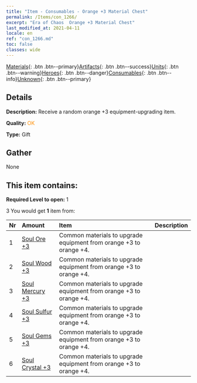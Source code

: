 ```yaml
---
title: "Item - Consumables - Orange +3 Material Chest"
permalink: /Items/con_1266/
excerpt: "Era of Chaos  Orange +3 Material Chest"
last_modified_at: 2021-04-11
locale: en
ref: "con_1266.md"
toc: false
classes: wide
---
```

 [Materials](/Items/){: .btn .btn--primary}[Artifacts](/Items/Artifacts/){: .btn .btn--success}[Units](/Items/Units/){: .btn .btn--warning}[Heroes](/Items/Heroes/){: .btn .btn--danger}[Consumables](/Items/Consumables/){: .btn .btn--info}[Unknown](/Items/Unknown/){: .btn .btn--primary}

## Details
 **Description:** Receive a random orange +3 equipment-upgrading item.

 **Quality:** <span style="color: #FF8C00">OK</span>

 **Type:** Gift

## Gather

  None

## This item contains:

 **Required Level to open:** 1

 3 You would get **1** item  from:

  | Nr | Amount |     Item    | Description |
  |:---|:-------|:------------|:-----------:|
  | 1 | [Soul Ore +3](/Items/mat_82/) | Common materials to upgrade equipment from orange +3 to orange +4. | 
  | 2 | [Soul Wood +3](/Items/mat_83/) | Common materials to upgrade equipment from orange +3 to orange +4. | 
  | 3 | [Soul Mercury +3](/Items/mat_84/) | Common materials to upgrade equipment from orange +3 to orange +4. | 
  | 4 | [Soul Sulfur +3](/Items/mat_85/) | Common materials to upgrade equipment from orange +3 to orange +4. | 
  | 5 | [Soul Gems +3](/Items/mat_86/) | Common materials to upgrade equipment from orange +3 to orange +4. | 
  | 6 | [Soul Crystal +3](/Items/mat_87/) | Common materials to upgrade equipment from orange +3 to orange +4. | 
